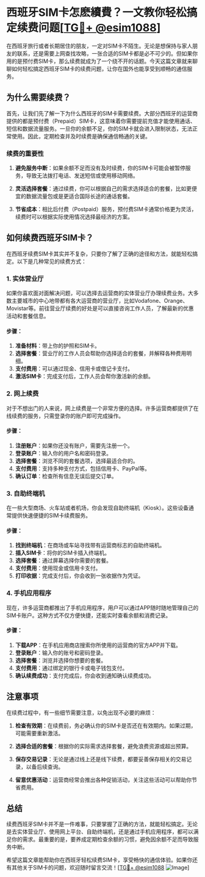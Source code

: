 # 西班牙SIM卡怎麽續費？一文教你轻松搞定续费问题[[TG💪+ @esim1088](https://t.me/s/esim1088)]

在西班牙旅行或者长期居住的朋友，一定对SIM卡不陌生。无论是想保持与家人朋友的联系，还是需要上网查找攻略，一张合适的SIM卡都是必不可少的。但如果你用的是预付费SIM卡，那么续费就成为了一个绕不开的话题。今天这篇文章就来聊聊如何轻松搞定西班牙SIM卡的续费问题，让你在国外也能享受到顺畅的通信服务。

## 为什么需要续费？

首先，让我们先了解一下为什么西班牙的SIM卡需要续费。大部分西班牙的运营商提供的都是预付费（Prepaid）SIM卡，这意味着你需要提前充值才能使用通话、短信和数据流量服务。一旦你的余额不足，你的SIM卡就会进入限制状态，无法正常使用。因此，定期检查并及时续费是确保通信畅通的关键。

### 续费的重要性

1. **避免服务中断**：如果余额不足而没有及时续费，你的SIM卡可能会被暂停服务，导致无法拨打电话、发送短信或使用移动网络。
   
2. **灵活选择套餐**：通过续费，你可以根据自己的需求选择适合的套餐，比如更便宜的数据流量包或是更适合国际长途的通话套餐。

3. **节省成本**：相比后付费（Postpaid）服务，预付费SIM卡通常价格更为灵活，续费时可以根据实际使用情况选择最经济的方案。

## 如何续费西班牙SIM卡？

在西班牙续费SIM卡其实并不复杂，只要你了解了正确的途径和方法，就能轻松搞定。以下是几种常见的续费方式：

### 1. 实体营业厅

如果你喜欢面对面解决问题，可以选择去运营商的实体营业厅办理续费业务。大多数主要城市的中心地带都有各大运营商的营业厅，比如Vodafone、Orange、Movistar等。前往营业厅续费的好处是可以直接咨询工作人员，了解最新的优惠活动和套餐信息。

#### 步骤：
1. **准备材料**：带上你的护照和SIM卡。
2. **选择套餐**：营业厅的工作人员会帮助你选择适合的套餐，并解释各种费用明细。
3. **支付费用**：可以通过现金、信用卡或借记卡支付。
4. **激活SIM卡**：完成支付后，工作人员会帮你激活新的余额。

### 2. 网上续费

对于不想出门的人来说，网上续费是一个非常方便的选择。许多运营商都提供了在线续费的服务，只需登录你的账户即可完成操作。

#### 步骤：
1. **注册账户**：如果你还没有账户，需要先注册一个。
2. **登录账户**：输入你的用户名和密码登录。
3. **选择套餐**：浏览不同的套餐选项，选择最适合你的。
4. **支付费用**：支持多种支付方式，包括信用卡、PayPal等。
5. **确认订单**：检查所有信息无误后提交订单。

### 3. 自助终端机

在一些大型商场、火车站或者机场，你会发现自助终端机（Kiosk）。这些设备通常提供快速便捷的SIM卡续费服务。

#### 步骤：
1. **找到终端机**：在商场或车站寻找带有运营商标志的自助终端机。
2. **插入SIM卡**：将你的SIM卡插入终端机。
3. **选择套餐**：通过屏幕选择你需要的套餐。
4. **支付费用**：使用现金或信用卡支付。
5. **打印收据**：完成支付后，你会收到一张收据作为凭证。

### 4. 手机应用程序

现在，许多运营商都推出了手机应用程序，用户可以通过APP随时随地管理自己的SIM卡账户。这种方式不仅方便快捷，还能实时查看余额和消费记录。

#### 步骤：
1. **下载APP**：在手机应用商店搜索你所使用的运营商的官方APP并下载。
2. **登录账户**：输入你的账号和密码登录。
3. **选择套餐**：浏览并选择你想要的套餐。
4. **支付费用**：通过绑定的银行卡或电子钱包支付。
5. **确认续费成功**：支付完成后，你会收到通知确认续费成功。

## 注意事项

在续费过程中，有一些细节需要注意，以免出现不必要的麻烦：

1. **检查有效期**：在续费前，务必确认你的SIM卡是否还在有效期内。如果过期，可能需要重新激活。
   
2. **选择合适的套餐**：根据你的实际需求选择套餐，避免浪费资源或超出预算。

3. **保存交易记录**：无论是通过线上还是线下续费，都要妥善保存相关的交易记录，以备后续查询。

4. **留意优惠活动**：运营商经常会推出各种促销活动，关注这些活动可以帮助你节省费用。

## 总结

续费西班牙SIM卡并不是一件难事，只要掌握了正确的方法，就能轻松搞定。无论是去实体营业厅、使用网上平台、自助终端机，还是通过手机应用程序，都可以满足你的需求。最重要的是，要养成定期检查余额的习惯，避免因余额不足而导致服务中断。

希望这篇文章能帮助你在西班牙轻松续费SIM卡，享受畅快的通信体验。如果你还有其他关于SIM卡的问题，欢迎随时留言交流！[[TG💪+ @esim1088](https://t.me/s/esim1088) ![Image](https://i.postimg.cc/4NQfJmqS/Snipaste-2025-05-13-00-14-12.png)]